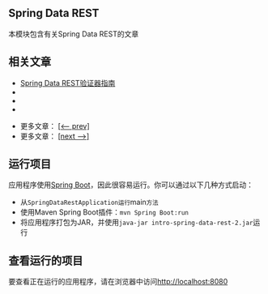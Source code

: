 ## Spring Data REST

本模块包含有关Spring Data REST的文章

## 相关文章

+ [Spring Data REST验证器指南](docs/SpringData-REST验证器指南.md)
+ []()
+ []()
+ []()

- 更多文章： [[<-- prev]](../spring-data-rest-1/README.md)
- 更多文章： [[next -->]](../spring-data-rest-querydsl/README.md)

## 运行项目

应用程序使用[Spring Boot](http://projects.spring.io/spring-boot/)，因此很容易运行。你可以通过以下几种方式启动：

* 从`SpringDataRestApplication运行`main`方法`
* 使用Maven Spring Boot插件：`mvn Spring Boot:run`
* 将应用程序打包为JAR，并使用`java-jar intro-spring-data-rest-2.jar`运行

## 查看运行的项目

要查看正在运行的应用程序，请在浏览器中访问[http://localhost:8080](http://localhost:8080)